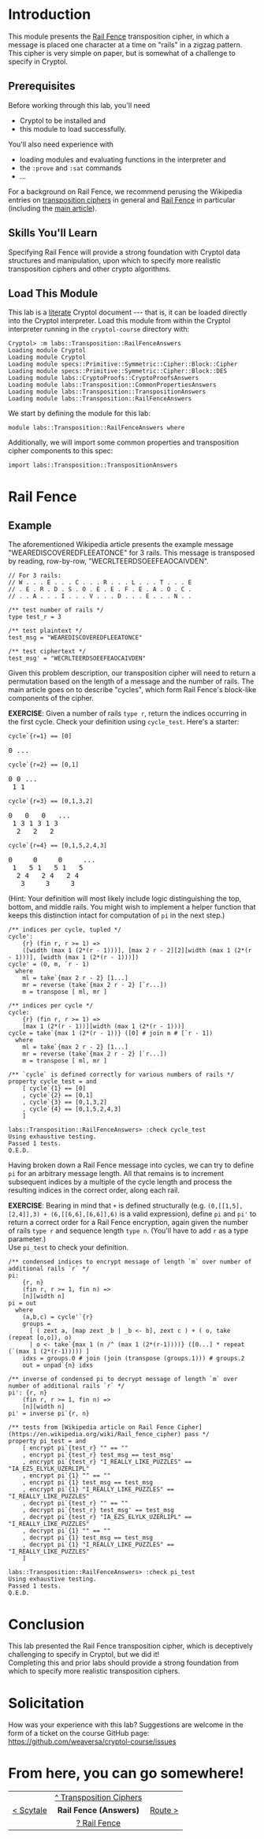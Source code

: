 # Introduction

This module presents the [Rail Fence](https://en.wikipedia.org/wiki/Transposition_cipher#Rail_Fence_cipher)
transposition cipher, in which a message is placed one character at a 
time on "rails" in a zigzag pattern.  This cipher is very simple on 
paper, but is somewhat of a challenge to specify in Cryptol.  

## Prerequisites

Before working through this lab, you'll need 
  * Cryptol to be installed and
  * this module to load successfully.

You'll also need experience with
  * loading modules and evaluating functions in the interpreter and
  * the `:prove` and `:sat` commands
  * ...

For a background on Rail Fence, we recommend perusing the Wikipedia 
entries on [transposition ciphers](https://en.wikipedia.org/wiki/Transposition_cipher) 
in general and [Rail Fence](https://en.wikipedia.org/wiki/Transposition_cipher#Rail_Fence_cipher) 
in particular (including the [main article](https://en.wikipedia.org/wiki/Rail_fence_cipher)).

## Skills You'll Learn

Specifying Rail Fence will provide a strong foundation with Cryptol 
data structures and manipulation, upon which to specify more 
realistic transposition ciphers and other crypto algorithms.

## Load This Module

This lab is a
[literate](https://en.wikipedia.org/wiki/Literate_programming) 
Cryptol document --- that is, it can be loaded directly into the 
Cryptol interpreter. Load this module from within the Cryptol 
interpreter running in the `cryptol-course` directory with:

```Xcryptol-session
Cryptol> :m labs::Transposition::RailFenceAnswers
Loading module Cryptol
Loading module Cryptol
Loading module specs::Primitive::Symmetric::Cipher::Block::Cipher
Loading module specs::Primitive::Symmetric::Cipher::Block::DES
Loading module labs::CryptoProofs::CryptoProofsAnswers
Loading module labs::Transposition::CommonPropertiesAnswers
Loading module labs::Transposition::TranspositionAnswers
Loading module labs::Transposition::RailFenceAnswers
```

We start by defining the module for this lab:

```cryptol
module labs::Transposition::RailFenceAnswers where
```

Additionally, we will import some common properties and transposition 
cipher components to this spec:

```cryptol
import labs::Transposition::TranspositionAnswers
```

# Rail Fence

## Example

The aforementioned Wikipedia article presents the example message 
"WEAREDISCOVEREDFLEEATONCE" for 3 rails.  This message is transposed 
by reading, row-by-row, "WECRLTEERDSOEEFEAOCAIVDEN".

```cryptol
// For 3 rails:
// W . . . E . . . C . . . R . . . L . . . T . . . E
// . E . R . D . S . O . E . E . F . E . A . O . C .
// . . A . . . I . . . V . . . D . . . E . . . N . .

/** test number of rails */
type test_r = 3

/** test plaintext */
test_msg = "WEAREDISCOVEREDFLEEATONCE"

/** test ciphertext */
test_msg' = "WECRLTEERDSOEEFEAOCAIVDEN"
```

Given this problem description, our transposition cipher will need to 
return a permutation based on the length of a message and the number 
of rails.  The main article goes on to describe "cycles", which form 
Rail Fence's block-like components of the cipher.

**EXERCISE**: Given a number of rails `type r`, return the indices 
occurring in the first cycle.  Check your definition using 
`cycle_test`.  Here's a starter:

``cycle`{r=1} == [0]``
<pre>
0 ...
</pre>

``cycle`{r=2} == [0,1]``
<pre>
0 0 ...
 1 1
</pre>

``cycle`{r=3} == [0,1,3,2]``
<pre>
0   0   0   ...
 1 3 1 3 1 3
  2   2   2
</pre>

``cycle`{r=4} == [0,1,5,2,4,3]``
<pre>
0     0     0     ...
 1   5 1   5 1   5
  2 4   2 4   2 4
   3     3     3
</pre>

(Hint: Your definition will most likely include logic distinguishing 
the top, bottom, and middle rails.  You might wish to implement a 
helper function that keeps this distinction intact for computation of 
`pi` in the next step.)

```cryptol
/** indices per cycle, tupled */
cycle':
    {r} (fin r, r >= 1) =>
    ([width (max 1 (2*(r - 1)))], [max 2 r - 2][2][width (max 1 (2*(r - 1)))], [width (max 1 (2*(r - 1)))])
cycle' = (0, m, `r - 1)
  where
    ml = take`{max 2 r - 2} [1...]
    mr = reverse (take`{max 2 r - 2} [`r...])
    m = transpose [ ml, mr ]

/** indices per cycle */
cycle:
    {r} (fin r, r >= 1) =>
    [max 1 (2*(r - 1))][width (max 1 (2*(r - 1)))]
cycle = take`{max 1 (2*(r - 1))} ([0] # join m # [`r - 1])
  where
    ml = take`{max 2 r - 2} [1...]
    mr = reverse (take`{max 2 r - 2} [`r...])
    m = transpose [ ml, mr ]

/** `cycle` is defined correctly for various numbers of rails */
property cycle_test = and
    [ cycle`{1} == [0]
    , cycle`{2} == [0,1]
    , cycle`{3} == [0,1,3,2]
    , cycle`{4} == [0,1,5,2,4,3]
    ]
```

```Xcryptol-session
labs::Transposition::RailFenceAnswers> :check cycle_test
Using exhaustive testing.
Passed 1 tests.
Q.E.D.
```

Having broken down a Rail Fence message into cycles, we can try to 
define `pi` for an arbitrary message length.  All that remains is to 
increment subsequent indices by a multiple of the cycle length and 
process the resulting indices in the correct order, along each rail.  

**EXERCISE**: Bearing in mind that `+` is defined structurally (e.g. 
`(0,[[1,5],[2,4]],3) + (6,[[6,6],[6,6]],6)` is a valid expression), 
define `pi` and `pi'` to return a correct order for a Rail Fence 
encryption, again given the number of rails `type r` and sequence 
length `type n`.  (You'll have to add `r` as a type parameter.)  
Use `pi_test` to check your definition.

```cryptol
/** condensed indices to encrypt message of length `m` over number of additional rails `r` */
pi:
    {r, n}
    (fin r, r >= 1, fin n) =>
    [n][width n]
pi = out
  where
    (a,b,c) = cycle'`{r}
    groups =
      [ ( zext a, [map zext _b | _b <- b], zext c ) + ( o, take (repeat [o,o]), o)
      | o <- take`{max 1 (n /^ (max 1 (2*(r-1))))} ([0...] * repeat (`(max 1 (2*(r-1))))) ]
    idxs = groups.0 # join (join (transpose (groups.1))) # groups.2
    out = unpad`{n} idxs

/** inverse of condensed pi to decrypt message of length `m` over number of additional rails `r` */
pi': {r, n}
    (fin r, r >= 1, fin n) =>
    [n][width n]
pi' = inverse pi`{r, n}

/** tests from [Wikipedia article on Rail Fence Cipher](https://en.wikipedia.org/wiki/Rail_fence_cipher) pass */
property pi_test = and
    [ encrypt pi`{test_r} "" == ""
    , encrypt pi`{test_r} test_msg == test_msg'
    , encrypt pi`{test_r} "I_REALLY_LIKE_PUZZLES" == "IA_EZS_ELYLK_UZERLIPL"
    , encrypt pi`{1} "" == ""
    , encrypt pi`{1} test_msg == test_msg
    , encrypt pi`{1} "I_REALLY_LIKE_PUZZLES" == "I_REALLY_LIKE_PUZZLES"
    , decrypt pi`{test_r} "" == ""
    , decrypt pi`{test_r} test_msg' == test_msg
    , decrypt pi`{test_r} "IA_EZS_ELYLK_UZERLIPL" == "I_REALLY_LIKE_PUZZLES"
    , decrypt pi`{1} "" == ""
    , decrypt pi`{1} test_msg == test_msg
    , decrypt pi`{1} "I_REALLY_LIKE_PUZZLES" == "I_REALLY_LIKE_PUZZLES"
    ]
```

```Xcryptol-session
labs::Transposition::RailFenceAnswers> :check pi_test
Using exhaustive testing.
Passed 1 tests.
Q.E.D.
```

# Conclusion

This lab presented the Rail Fence transposition cipher, which is 
deceptively challenging to specify in Cryptol, but we did it!  
Completing this and prior labs should provide a strong foundation 
from which to specify more realistic transposition ciphers.

# Solicitation

How was your experience with this lab? Suggestions are welcome in the
form of a ticket on the course GitHub page:
https://github.com/weaversa/cryptol-course/issues

# From here, you can go somewhere!
||||
|-:|:-:|-|
|| [^ Transposition Ciphers](./Contents.md) ||
| [< Scytale](./Scytale.md) | **Rail Fence (Answers)** | [Route >](./Route.md) |
|| [? Rail Fence](./RailFence.md) ||

